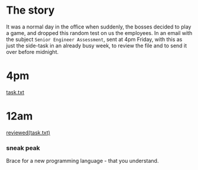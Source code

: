 # The story
It was a normal day in the office when suddenly, the bosses decided to play a game, and dropped this random test on us the employees. In an email with the subject `Senior Engineer Assessment`, sent at 4pm Friday, with this as just the side-task in an already busy week, to review the file and to send it over before midnight. 

# 4pm
[task.txt](before.txt)  

# 12am
[reviewed(task.txt)](after.txt)

### sneak peak
Brace for a new programming language - that you understand.